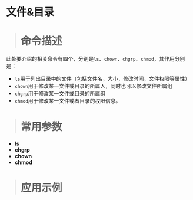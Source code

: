 # 文件&目录 #
> # 命令描述 #

此处要介绍的相关命令有四个，分别是`ls`、`chown`、`chgrp`、`chmod`，其作用分别是：
* `ls`用于列出目录中的文件（包括文件名，大小，修改时间，文件权限等属性）
* `chown`用于修改某一文件或目录的所属人，同时也可以修改文件所属组
* `chgrp`用于修改某一文件或目录的所属组
* `chmod`用于修改某一文件或者目录的权限信息。

> # 常用参数 #

* **ls**  
* **chgrp**  
* **chown**  
* **chmod**  

> # 应用示例 #

```
```
